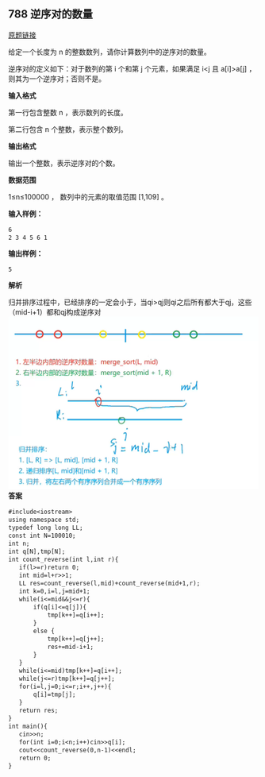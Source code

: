 ## 788 逆序对的数量
[原题链接](https://www.acwing.com/problem/content/790/)

给定一个长度为 n
 的整数数列，请你计算数列中的逆序对的数量。

逆序对的定义如下：对于数列的第 i
 个和第 j
 个元素，如果满足 i<j
 且 a[i]>a[j]
，则其为一个逆序对；否则不是。

**输入格式**
  
第一行包含整数 n
，表示数列的长度。

第二行包含 n
 个整数，表示整个数列。

**输出格式**
  
输出一个整数，表示逆序对的个数。

**数据范围**
  
1≤n≤100000
，
数列中的元素的取值范围 [1,109]
。

**输入样例：**
```
6
2 3 4 5 6 1
```
**输出样例：**
```
5
```
**解析**
 
 归并排序过程中，已经排序的一定会小于，当qi>qj则qi之后所有都大于qj，这些（mid-i+1）都和qj构成逆序对
 ![tu1](788.png)
**答案**
 
 ```
 #include<iostream>
using namespace std;
typedef long long LL;
const int N=100010;
int n;
int q[N],tmp[N];
int count_reverse(int l,int r){
    if(l>=r)return 0;
    int mid=l+r>>1;
    LL res=count_reverse(l,mid)+count_reverse(mid+1,r);
    int k=0,i=l,j=mid+1;
    while(i<=mid&&j<=r){
        if(q[i]<=q[j]){
            tmp[k++]=q[i++];
        }
        else {
            tmp[k++]=q[j++]; 
            res+=mid-i+1;
        }
    }
    while(i<=mid)tmp[k++]=q[i++];
    while(j<=r)tmp[k++]=q[j++];
    for(i=l,j=0;i<=r;i++,j++){
        q[i]=tmp[j];
    }
    return res;
}
int main(){
    cin>>n;
    for(int i=0;i<n;i++)cin>>q[i];
    cout<<count_reverse(0,n-1)<<endl;
    return 0;
}
 ```
